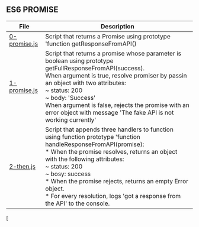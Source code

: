 ## ES6 PROMISE

File | Description
---- | -----------
[0-promise.js](./0-promise.js) | Script that returns a Promise using prototype 'function getResponseFromAPI()
[1-promise.js](./1-promise.js) | Script that returns a promise whose parameter is boolean using prototype getFullResponseFromAPI(success). </br> When argument is true, resolve promiser by passin an object with two attributes: <br> ~ status: 200 <br> ~ body: 'Success' <br> When argument is false, rejects the promise with an error object with message 'The fake API is not working currently'
[2-then.js](./2-the.js) | Script that appends three handlers to function using function prototype 'function handleResponseFromAPI(promise): <br> * When the promise resolves, returns an object with the following attributes: <br> ~ status: 200 <br> ~ bosy: success <br> * When the promise rejects, returns an empty Error object. <br> * For every resolution, logs 'got a response from the API' to the console.
[
